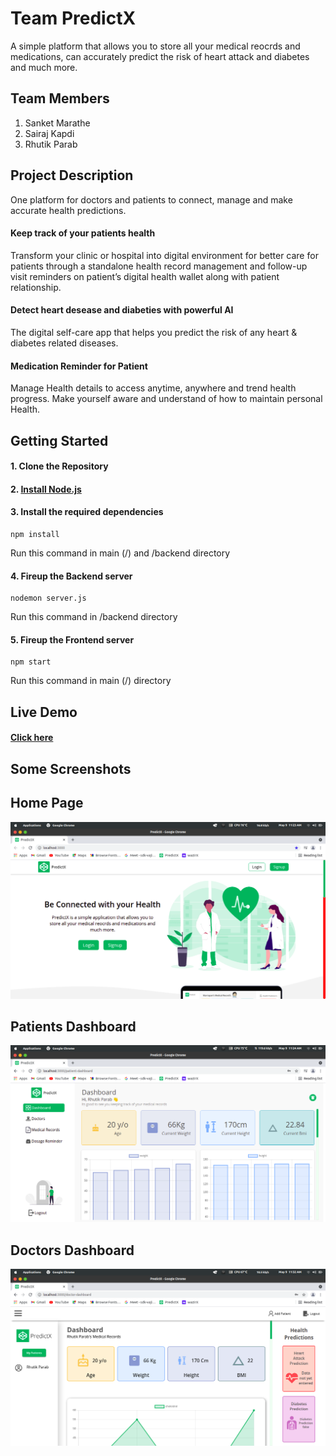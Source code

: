 # Team PredictX
A simple platform that allows you to store all your medical reocrds and medications, can accurately predict the risk of heart attack and diabetes and much more.

## Team Members
1. Sanket Marathe
2. Sairaj Kapdi
3. Rhutik Parab

## Project Description

One platform for doctors and patients to connect, manage and make accurate health predictions.

#### Keep track of your patients health
Transform your clinic or hospital into digital environment for better care for patients through a standalone health record management and follow-up visit reminders on patient’s digital health wallet along with patient relationship.
#### Detect heart desease and diabeties with powerful AI
The digital self-care app that helps you predict the risk of any heart & diabetes related diseases.
#### Medication Reminder for Patient 
Manage Health details to access anytime, anywhere and trend health progress. Make yourself aware and understand of how to maintain personal Health.

## Getting Started

#### 1. Clone the Repository
#### 2. [Install Node.js](https://nodejs.org/en/download/package-manager/)
#### 3. Install the required dependencies
```
npm install
```
Run this command in main (/) and /backend directory
#### 4. Fireup the Backend server
```
nodemon server.js
```
Run this command in /backend directory
#### 5. Fireup the Frontend server
```
npm start
```
Run this command in main (/) directory

## Live Demo
#### [Click here](https://predictx.herokuapp.com/)

## Some Screenshots
## Home Page
  
<img src="Images/home.png" alt="Home Page"> 
  
## Patients Dashboard
<img src="Images/patient-dash.png" alt="Patients Dashboard">
  
## Doctors Dashboard
<img src="Images/docdash.png" alt="Doctors Dashboard"> 

